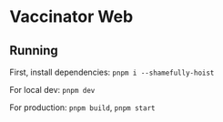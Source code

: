 # Vaccinator Web

## Running

First, install dependencies: `pnpm i --shamefully-hoist`

For local dev: `pnpm dev`

For production: `pnpm build`, `pnpm start`

